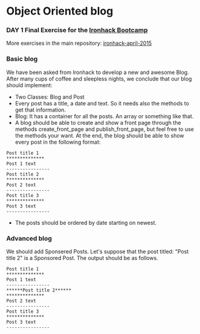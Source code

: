 # Object Oriented blog
### DAY 1 Final Exercise for the [Ironhack Bootcamp](http://www.ironhack.com/)
More exercises in the main repository: [ironhack-april-2015](https://github.com/marianmartinez/ironhack-april-2015)

### Basic blog
We have been asked from Ironhack to develop a new and awesome Blog. After many cups of coffee and sleepless nights, we conclude that our blog should implement:

* Two Classes: Blog and Post
* Every post has a title, a date and text. So it needs also the methods to get that information.
* Blog: It has a container for all the posts. An array or something like that.
* A blog should be able to create and show a front page through the methods create_front_page and publish_front_page, but feel free to use the methods your want. At the end, the blog should be able to show every post in the following format:

```
Post title 1
**************
Post 1 text
----------------
Post title 2
**************
Post 2 text
----------------
Post title 3
**************
Post 3 text
----------------

```
* The posts should be ordered by date starting on newest.

### Advanced blog

We should add Sponsered Posts. Let's suppose that the post titled: "Post title 2" is a Sponsored Post. The output should be as follows.

```
Post title 1
**************
Post 1 text
----------------
******Post title 2******
**************
Post 2 text
----------------
Post title 3
**************
Post 3 text
----------------

```